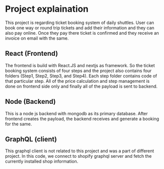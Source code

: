# Project explaination

This project is regarding ticket booking system of daily shuttles. User can book one way or round trip tickets and add their information and they can also pay online. Once they pay there ticket is confirmed and they receive an invoice on email with the same.

## React (Frontend)
The frontend is build with React.JS and nextjs as framework. So the ticket booking system consists of four steps and the project also contains four folders (Step1, Step2, Step3, and Step4). Each step folder contains code of that particular step. All of the price calculation and step management is done on frontend side only and finally all of the payload is sent to backend.

## Node (Backend)
This is a node js backend with mongodb as its primary database. After frontend creates the payload, the backend receives and generate a booking for the same.

## GraphQL (client)
This graphql client is not related to this project and was a part of different project. In this code, we connect to shopify graphql server and fetch the currently installed shop information.


